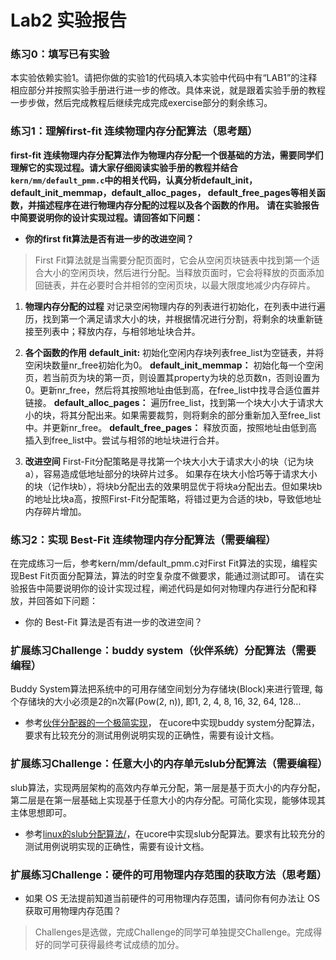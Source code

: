 # Lab2 实验报告

### 练习0：填写已有实验

本实验依赖实验1。请把你做的实验1的代码填入本实验中代码中有“LAB1”的注释相应部分并按照实验手册进行进一步的修改。具体来说，就是跟着实验手册的教程一步步做，然后完成教程后继续完成完成exercise部分的剩余练习。




### 练习1：理解first-fit 连续物理内存分配算法（思考题）
**first-fit 连续物理内存分配算法作为物理内存分配一个很基础的方法，需要同学们理解它的实现过程。请大家仔细阅读实验手册的教程并结合`kern/mm/default_pmm.c`中的相关代码，认真分析default_init，default_init_memmap，default_alloc_pages， default_free_pages等相关函数，并描述程序在进行物理内存分配的过程以及各个函数的作用。**
**请在实验报告中简要说明你的设计实现过程。请回答如下问题：**
- **你的first fit算法是否有进一步的改进空间？**

>First Fit算法就是当需要分配页面时，它会从空闲页块链表中找到第一个适合大小的空闲页块，然后进行分配。当释放页面时，它会将释放的页面添加回链表，并在必要时合并相邻的空闲页块，以最大限度地减少内存碎片。

1. **物理内存分配的过程**
  对记录空闲物理内存的列表进行初始化，在列表中进行遍历，找到第一个满足请求大小的块，并根据情况进行分割，将剩余的块重新链接至列表中；释放内存，与相邻地址块合并。

2. **各个函数的作用**
 **default_init:** 初始化空闲内存块列表free_list为空链表，并将空闲块数量nr_free初始化为0。
 **default_init_memmap：** 初始化每一个空闲页，若当前页为块的第一页，则设置其property为块的总页数n，否则设置为0。更新nr_free，然后将其按照地址由低到高，在free_list中找寻合适位置并链接。
 **default_alloc_pages：** 遍历free_list，找到第一个块大小大于请求大小的块，将其分配出来。如果需要裁剪，则将剩余的部分重新加入至free_list中。并更新nr_free。
 **default_free_pages：** 释放页面，按照地址由低到高插入到free_list中。尝试与相邻的地址块进行合并。

3. **改进空间**
  First-Fit分配策略是寻找第一个块大小大于请求大小的块（记为块a），容易造成低地址部分的块碎片过多。
  如果存在块大小恰巧等于请求大小的块（记作块b），将块b分配出去的效果明显优于将块a分配出去。但如果块b的地址比块a高，按照First-Fit分配策略，将错过更为合适的块b，导致低地址内存碎片增加。





### 练习2：实现 Best-Fit 连续物理内存分配算法（需要编程）
在完成练习一后，参考kern/mm/default_pmm.c对First Fit算法的实现，编程实现Best Fit页面分配算法，算法的时空复杂度不做要求，能通过测试即可。
请在实验报告中简要说明你的设计实现过程，阐述代码是如何对物理内存进行分配和释放，并回答如下问题：
- 你的 Best-Fit 算法是否有进一步的改进空间？



### 扩展练习Challenge：buddy system（伙伴系统）分配算法（需要编程）

Buddy System算法把系统中的可用存储空间划分为存储块(Block)来进行管理, 每个存储块的大小必须是2的n次幂(Pow(2, n)), 即1, 2, 4, 8, 16, 32, 64, 128...

 -  参考[伙伴分配器的一个极简实现](http://coolshell.cn/articles/10427.html)， 在ucore中实现buddy system分配算法，要求有比较充分的测试用例说明实现的正确性，需要有设计文档。
 
### 扩展练习Challenge：任意大小的内存单元slub分配算法（需要编程）

slub算法，实现两层架构的高效内存单元分配，第一层是基于页大小的内存分配，第二层是在第一层基础上实现基于任意大小的内存分配。可简化实现，能够体现其主体思想即可。

 - 参考[linux的slub分配算法/](http://www.ibm.com/developerworks/cn/linux/l-cn-slub/)，在ucore中实现slub分配算法。要求有比较充分的测试用例说明实现的正确性，需要有设计文档。



### 扩展练习Challenge：硬件的可用物理内存范围的获取方法（思考题）
  - 如果 OS 无法提前知道当前硬件的可用物理内存范围，请问你有何办法让 OS 获取可用物理内存范围？


> Challenges是选做，完成Challenge的同学可单独提交Challenge。完成得好的同学可获得最终考试成绩的加分。